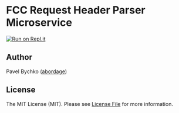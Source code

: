 # FCC Request Header Parser Microservice

[![Run on Repl.it](https://repl.it/badge/github/abordage/fcc-header-parser-microservice)](https://repl.it/github/abordage/fcc-header-parser-microservice)

## Author

Pavel Bychko ([abordage](https://github.com/abordage))

## License

The MIT License (MIT). Please see [License File](LICENSE.md) for more information.